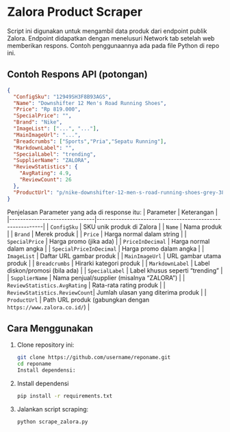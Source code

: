 # Zalora Product Scraper
Script ini digunakan untuk mengambil data produk dari endpoint publik Zalora. Endpoint didapatkan dengan menelusuri Network tab setelah web memberikan respons. Contoh penggunaannya ada pada file Python di repo ini.

## Contoh Respons API (potongan)

```json
{
  "ConfigSku": "12949SH3F8B93AGS",
  "Name": "Downshifter 12 Men's Road Running Shoes",
  "Price": "Rp 819.000",
  "SpecialPrice": "",
  "Brand": "Nike",
  "ImageList": ["...", "..."],
  "MainImageUrl": "...",
  "Breadcrumbs": ["Sports","Pria","Sepatu Running"],
  "MarkdownLabel": "",
  "SpecialLabel": "trending",
  "SupplierName": "ZALORA",
  "ReviewStatistics": {
    "AvgRating": 4.9,
    "ReviewCount": 26
  },
  "ProductUrl": "p/nike-downshifter-12-men-s-road-running-shoes-grey-3837262"
}
```
Penjelasan Parameter yang ada di response itu:
| Parameter                     | Keterangan                                               |
|-------------------------------|----------------------------------------------------------|
| `ConfigSku`                   | SKU unik produk di Zalora                                |
| `Name`                        | Nama produk                                              |
| `Brand`                       | Merek produk                                             |
| `Price`                       | Harga normal dalam string                                |
| `SpecialPrice`                | Harga promo (jika ada)                                   |
| `PriceInDecimal`              | Harga normal dalam angka                                 |
| `SpecialPriceInDecimal`       | Harga promo dalam angka                                  |
| `ImageList`                   | Daftar URL gambar produk                                 |
| `MainImageUrl`                | URL gambar utama produk                                  |
| `Breadcrumbs`                 | Hirarki kategori produk                                  |
| `MarkdownLabel`               | Label diskon/promosi (bila ada)                          |
| `SpecialLabel`                | Label khusus seperti “trending”                          |
| `SupplierName`                | Nama penjual/supplier (misalnya “ZALORA”)                |
| `ReviewStatistics.AvgRating`  | Rata-rata rating produk                                  |
| `ReviewStatistics.ReviewCount`| Jumlah ulasan yang diterima produk                       |
| `ProductUrl`                  | Path URL produk (gabungkan dengan `https://www.zalora.co.id/`) |

## Cara Menggunakan
1. Clone repository ini:
   ```bash
   git clone https://github.com/username/reponame.git
   cd reponame
   Install dependensi:

2. Install dependensi
   ```bash   
   pip install -r requirements.txt

3. Jalankan script scraping:
   ```bash
   python scrape_zalora.py


